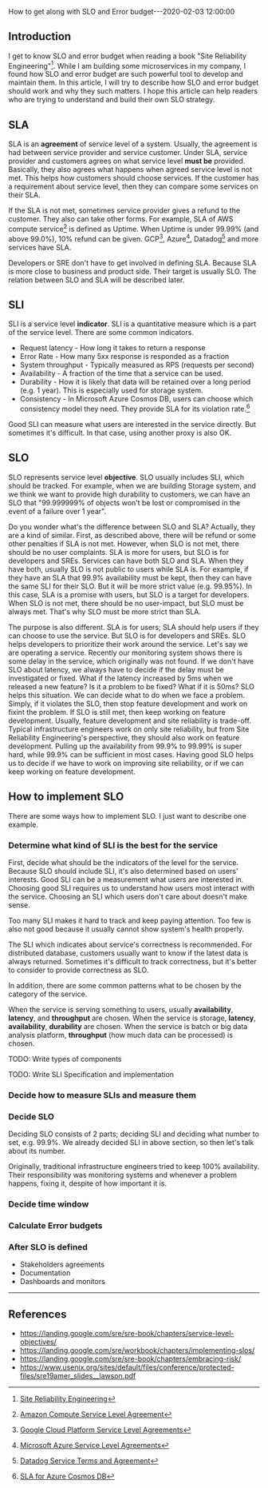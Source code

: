 How to get along with SLO and Error budget---2020-02-03 12:00:00

## Introduction

I get to know SLO and error budget when reading a book "Site Reliability Engineering"[^1]. While I am building some microservices in my company, I found how SLO and error budget are such powerful tool to develop and maintain them.
In this article, I will try to describe how SLO and error budget should work and why they such matters. I hope this article can help readers who are trying to understand and build their own SLO strategy.

## SLA

SLA is an **agreement** of service level of a system. Usually, the agreement is had between service provider and service customer.
Under SLA, service provider and customers agrees on what service level **must be** provided. Basically, they also agrees what happens when agreed service level is not met. 
This helps how customers should choose services. If the customer has a requirement about service level, then they can compare some services on their SLA.

If the SLA is not met, sometimes service provider gives a refund to the customer. They also can take other forms.
For example, SLA of AWS compute service[^2] is defined as Uptime. When Uptime is under 99.99% (and above 99.0%), 10% refund can be given.
GCP[^3], Azure[^4], Datadog[^5] and more services have SLA.

Developers or SRE don't have to get involved in defining SLA. Because SLA is more close to business and product side. Their target is usually SLO. The relation between SLO and SLA will be described later.

## SLI

SLI is a service level **indicator**. SLI is a quantitative measure which is a part of the service level. There are some common indicators.

* Request latency - How long it takes to return a response
* Error Rate - How many 5xx response is responded as a fraction
* System throughput - Typically measured as RPS (requests per second)
* Availability - A fraction of the time that a service can be used.
* Durability - How it is likely that data will be retained over a long period (e.g. 1 year). This is especially used for storage system.
* Consistency - In Microsoft Azure Cosmos DB, users can choose which consistency model they need. They provide SLA for its violation rate.[^6]

Good SLI can measure what users are interested in the service directly.
But sometimes it's difficult. In that case, using another proxy is also OK.

## SLO

SLO represents service level **objective**.
SLO usually includes SLI, which should be tracked.
For example, when we are building Storage system, and we think we want to provide high durability to customers, we can have an SLO that "99.999999% of objects won't be lost or compromised in the event of a failure over 1 year".

Do you wonder what's the difference between SLO and SLA? Actually, they are a kind of similar.
First, as described above, there will be refund or some other penalties if SLA is not met.
However, when SLO is not met, there should be no user complaints. SLA is more for users, but SLO is for developers and SREs.
Services can have both SLO and SLA. When they have both, usually SLO is not public to users while SLA is.
For example, if they have an SLA that 99.9% availability must be kept, then they can have the same SLI for their SLO. But it will be more strict value (e.g. 99.95%). In this case, SLA is a promise with users, but SLO is a target for developers. When SLO is not met, there should be no user-impact, but SLO must be always met. That's why SLO must be more strict than SLA.

The purpose is also different. SLA is for users; SLA should help users if they can choose to use the service. But SLO is for developers and SREs. SLO helps developers to prioritize their work around the service.
Let's say we are operating a service. Recently our monitoring system shows there is some delay in the service, which originally was not found. If we don't have SLO about latency, we always have to decide if the delay must be investigated or fixed. What if the latency increased by 5ms when we released a new feature? Is it a problem to be fixed? What if it is 50ms?
SLO helps this situation. We can decide what to do when we face a problem. Simply, if it violates the SLO, then stop feature development and work on fixint the problem. If SLO is still met, then keep working on feature development.
Usually, feature development and site reliability is trade-off. Typical infrastructure engineers work on only site reliability, but from Site Reliability Engineering's perspective, they should also work on feature development.
Pulling up the availability from 99.9% to 99.99% is super hard, while 99.9% can be sufficient in most cases. Having good SLO helps us to decide if we have to work on improving site reliability, or if we can keep working on feature development.

## How to implement SLO

There are some ways how to implement SLO. I just want to describe one example.

### Determine what kind of SLI is the best for the service

First, decide what should be the indicators of the level for the service.
Because SLO should include SLI, it's also determined based on users' interests. Good SLI can be a measurement what users are interested in.
Choosing good SLI requires us to understand how users most interact with the service. Choosing an SLI which users don't care about doesn't make sense.

Too many SLI makes it hard to track and keep paying attention. Too few is also not good because it usually cannot show system's health properly.

The SLI which indicates about service's correctness is recommended. For distributed database, customers usually want to know if the latest data is always returned. Sometimes it's difficult to track correctness, but it's better to consider to provide correctness as SLO.

In addition, there are some common patterns what to be chosen by the category of the service.

When the service is serving something to users, usually **availability**, **latency**, and **throughput** are chosen.
When the service is storage, **latency**, **availability**, **durability** are chosen.
When the service is batch or big data analysis platform, **throughput** (how much data can be processed) is chosen.

TODO: Write types of components

TODO: Write SLI Specification and implementation

### Decide how to measure SLIs and measure them

### Decide SLO

Deciding SLO consists of 2 parts; deciding SLI and deciding what number to set, e.g. 99.9%. We already decided SLI in above section, so then let's talk about its number.

Originally, traditional infrastructure engineers tried to keep 100% availability. Their responsibility was monitoring systems and whenever a problem happens, fixing it, despite of how important it is.
### Decide time window

### Calculate Error budgets

### After SLO is defined
* Stakeholders agreements
* Documentation
* Dashboards and monitors

---

## References

[^1]: [Site Reliability Engineering](https://landing.google.com/sre/books/)
[^2]: [Amazon Compute Service Level Agreement](https://aws.amazon.com/compute/sla/)
[^3]: [Google Cloud Platform Service Level Agreements](https://cloud.google.com/terms/sla/)
[^4]: [Microsoft Azure Service Level Agreements](https://azure.microsoft.com/en-us/support/legal/sla/)
[^5]: [Datadog Service Terms and Agreement](https://www.datadoghq.com/legal/terms/2014-12-31/)
[^6]: [SLA for Azure Cosmos DB](https://azure.microsoft.com/en-us/support/legal/sla/cosmos-db/v1_3/)

* https://landing.google.com/sre/sre-book/chapters/service-level-objectives/
* https://landing.google.com/sre/workbook/chapters/implementing-slos/
* https://landing.google.com/sre/sre-book/chapters/embracing-risk/
* https://www.usenix.org/sites/default/files/conference/protected-files/sre19amer_slides__lawson.pdf
